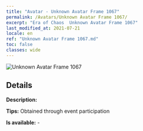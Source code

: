 ```yaml
---
title: "Avatar - Unknown Avatar Frame 1067"
permalink: /Avatars/Unknown Avatar Frame 1067/
excerpt: "Era of Chaos  Unknown Avatar Frame 1067"
last_modified_at: 2021-07-21
locale: en
ref: "Unknown Avatar Frame 1067.md"
toc: false
classes: wide
---
```

 ![Unknown Avatar Frame 1067](/images/a/avatarFrame_67.png)

## Details

 **Description:**  

 **Tips:** Obtained through event participation 

 **Is available:**  - 

